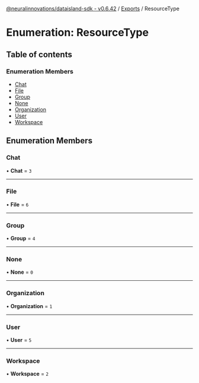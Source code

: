 [@neuralinnovations/dataisland-sdk - v0.6.42](../../README.md) / [Exports](../modules.md) / ResourceType

# Enumeration: ResourceType

## Table of contents

### Enumeration Members

- [Chat](ResourceType.md#chat)
- [File](ResourceType.md#file)
- [Group](ResourceType.md#group)
- [None](ResourceType.md#none)
- [Organization](ResourceType.md#organization)
- [User](ResourceType.md#user)
- [Workspace](ResourceType.md#workspace)

## Enumeration Members

### Chat

• **Chat** = ``3``

___

### File

• **File** = ``6``

___

### Group

• **Group** = ``4``

___

### None

• **None** = ``0``

___

### Organization

• **Organization** = ``1``

___

### User

• **User** = ``5``

___

### Workspace

• **Workspace** = ``2``
